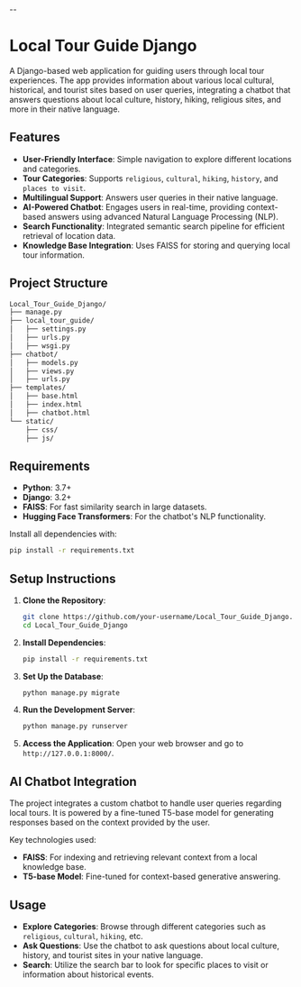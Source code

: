 --
# Local Tour Guide Django

A Django-based web application for guiding users through local tour experiences. The app provides information about various local cultural, historical, and tourist sites based on user queries, integrating a chatbot that answers questions about local culture, history, hiking, religious sites, and more in their native language.

## Features
- **User-Friendly Interface**: Simple navigation to explore different locations and categories.
- **Tour Categories**: Supports `religious`, `cultural`, `hiking`, `history`, and `places to visit`.
- **Multilingual Support**: Answers user queries in their native language.
- **AI-Powered Chatbot**: Engages users in real-time, providing context-based answers using advanced Natural Language Processing (NLP).
- **Search Functionality**: Integrated semantic search pipeline for efficient retrieval of location data.
- **Knowledge Base Integration**: Uses FAISS for storing and querying local tour information.

## Project Structure
```bash
Local_Tour_Guide_Django/
├── manage.py
├── local_tour_guide/
│   ├── settings.py
│   ├── urls.py
│   ├── wsgi.py
├── chatbot/
│   ├── models.py
│   ├── views.py
│   ├── urls.py
├── templates/
│   ├── base.html
│   ├── index.html
│   ├── chatbot.html
└── static/
    ├── css/
    ├── js/
```

## Requirements
- **Python**: 3.7+
- **Django**: 3.2+
- **FAISS**: For fast similarity search in large datasets.
- **Hugging Face Transformers**: For the chatbot's NLP functionality.

Install all dependencies with:

```bash
pip install -r requirements.txt
```

## Setup Instructions

1. **Clone the Repository**:
    ```bash
    git clone https://github.com/your-username/Local_Tour_Guide_Django.git
    cd Local_Tour_Guide_Django
    ```

2. **Install Dependencies**:
    ```bash
    pip install -r requirements.txt
    ```

3. **Set Up the Database**:
    ```bash
    python manage.py migrate
    ```

4. **Run the Development Server**:
    ```bash
    python manage.py runserver
    ```

5. **Access the Application**:
   Open your web browser and go to `http://127.0.0.1:8000/`.

## AI Chatbot Integration

The project integrates a custom chatbot to handle user queries regarding local tours. It is powered by a fine-tuned T5-base model for generating responses based on the context provided by the user.

Key technologies used:
- **FAISS**: For indexing and retrieving relevant context from a local knowledge base.
- **T5-base Model**: Fine-tuned for context-based generative answering.

## Usage

- **Explore Categories**: Browse through different categories such as `religious`, `cultural`, `hiking`, etc.
- **Ask Questions**: Use the chatbot to ask questions about local culture, history, and tourist sites in your native language.
- **Search**: Utilize the search bar to look for specific places to visit or information about historical events.

